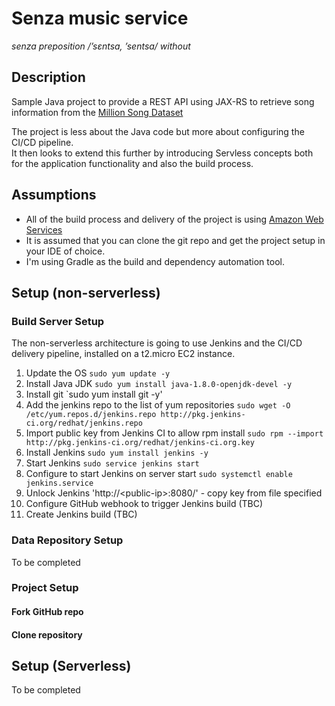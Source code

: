 # Senza music service

*senza
preposition /’sɛntsa, ’sentsa/
without*

## Description
Sample Java project to provide a REST API using JAX-RS to retrieve song information from the [Million Song Dataset](http://millionsongdataset.com)

The project is less about the Java code but more about configuring the CI/CD pipeline.  
It then looks to extend this further by introducing Servless concepts both for the application functionality and also the build process.

## Assumptions
- All of the build process and delivery of the project is using [Amazon Web Services](aws.amazon.com)
- It is assumed that you can clone the git repo and get the project setup in your IDE of choice.
- I'm using Gradle as the build and dependency automation tool.

## Setup (non-serverless)

### Build Server Setup
The non-serverless architecture is going to use Jenkins and the CI/CD delivery pipeline, installed on a t2.micro EC2 instance.
1. Update the OS `sudo yum update -y`
1. Install Java JDK `sudo yum install java-1.8.0-openjdk-devel -y`
1. Install git `sudo yum install git -y'
1. Add the jenkins repo to the list of yum repositories `sudo wget -O /etc/yum.repos.d/jenkins.repo http://pkg.jenkins-ci.org/redhat/jenkins.repo` 
1. Import public key from Jenkins CI to allow rpm install `sudo rpm --import http://pkg.jenkins-ci.org/redhat/jenkins-ci.org.key`
1. Install Jenkins `sudo yum install jenkins -y`
1. Start Jenkins `sudo service jenkins start`
1. Configure to start Jenkins on server start `sudo systemctl enable jenkins.service`
1. Unlock Jenkins 'http://\<public-ip\>:8080/' - copy key from file specified
1. Configure GitHub webhook to trigger Jenkins build (TBC)
1. Create Jenkins build (TBC)

### Data Repository Setup
To be completed

### Project Setup
#### Fork GitHub repo
#### Clone repository


## Setup (Serverless)
To be completed